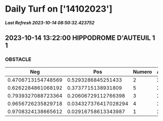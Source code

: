 # Daily Turf on ['14102023']
##### Last Refresh 2023-10-14 08:50:32.423752

## 2023-10-14 13:22:00 HIPPODROME D'AUTEUIL 1 1
### OBSTACLE

| Neg  | Pos  | Numero  | Arrived |
|------|------|---------|---------|
| 0.4706713154748569 | 0.5293286845251433 | 2 | 20.0 |
| 0.6262284861068192 | 0.3737715138931809 | 5 | 20.0 |
| 0.7939327088723364 | 0.20606729112766398 | 3 | 20.0 |
| 0.9656726235829718 | 0.034327376417028294 | 4 | 20.0 |
| 0.9708324138665612 | 0.02916758613343987 | 1 | 20.0 |
